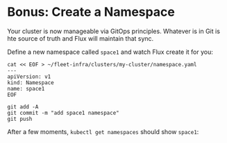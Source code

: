 # Bonus: Create a Namespace

Your cluster is now manageable via GitOps principles. Whatever is in Git is hte source of truth and Flux will maintain that sync.

Define a new namespace called `space1` and watch Flux create it for you:

```
cat << EOF > ~/fleet-infra/clusters/my-cluster/namespace.yaml
---
apiVersion: v1
kind: Namespace
name: space1
EOF

git add -A
git commit -m "add space1 namespace"
git push
```

After a few moments, `kubectl get namespaces` should show `space1`:

```
```